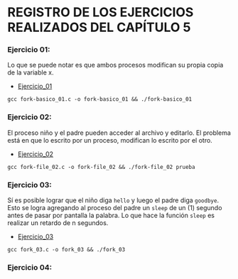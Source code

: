 # REGISTRO DE LOS EJERCICIOS REALIZADOS DEL CAPÍTULO 5

### Ejercicio 01:

Lo que se puede notar es que ambos procesos modifican su propia copia de la variable x.

* [Ejercicio_01](fork-basico.c)

```
gcc fork-basico_01.c -o fork-basico_01 && ./fork-basico_01
```

### Ejercicio 02:

El proceso niño y el padre pueden acceder al archivo y editarlo. El problema está en que lo escrito por un proceso, modifican lo escrito por el otro.

* [Ejercicio_02](fork-file_02.c)

```
gcc fork-file_02.c -o fork-file_02 && ./fork-file_02 prueba
```

### Ejercicio 03:

Sí es posible lograr que el niño diga `hello` y luego el padre diga `goodbye`. Esto se logra agregando al proceso del padre un `sleep` de un (1) segundo antes 
de pasar por pantalla la palabra. Lo que hace la función `sleep` es realizar un retardo de n segundos.

* [Ejercicio_03](fork_03.c)

```
gcc fork_03.c -o fork_03 && ./fork_03
```

### Ejercicio 04:



